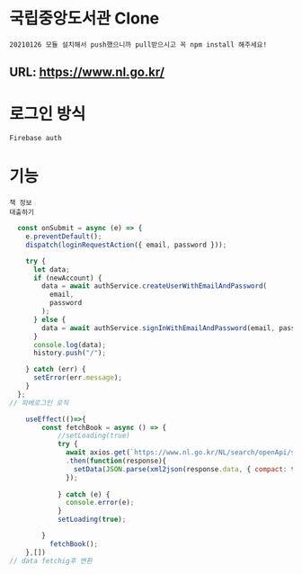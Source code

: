 # 국립중앙도서관 Clone
    20210126 모듈 설치해서 push했으니까 pull받으시고 꼭 npm install 해주세요!
## URL: https://www.nl.go.kr/

# 로그인 방식
    Firebase auth

# 기능
    책 정보
    대출하기


```javascript
  const onSubmit = async (e) => {
    e.preventDefault();
    dispatch(loginRequestAction({ email, password }));

    try {
      let data;
      if (newAccount) {
        data = await authService.createUserWithEmailAndPassword(
          email,
          password
        );
      } else {
        data = await authService.signInWithEmailAndPassword(email, password);
      }
      console.log(data);
      history.push("/");

    } catch (err) {
      setError(err.message);
    }
  };
// 파베로그인 로직
```

```javascript
    useEffect(()=>{
        const fetchBook = async () => {
            //setLoading(true)
            try {
              await axios.get(`https://www.nl.go.kr/NL/search/openApi/search.do?key=${process.env.REACT_APP_NL_API_KEY}&kwd=${product}`)
              .then(function(response){
                setData(JSON.parse(xml2json(response.data, { compact: true, spaces: 4 })));
              });
              
            } catch (e) {
              console.error(e);
            }
            setLoading(true);

        }
          fetchBook();
    },[])
// data fetchig후 변환
```
